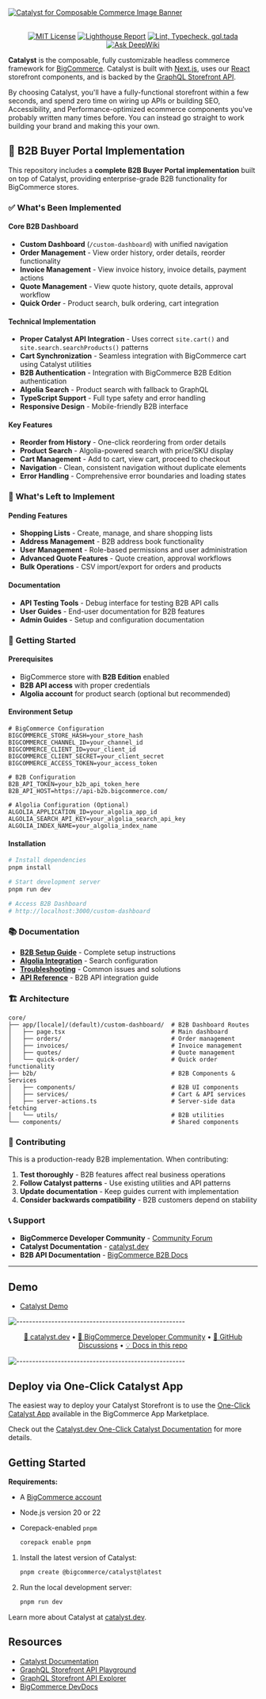 <a href="https://catalyst.dev" target="_blank" rel="noopener norerrer">
  <img src="https://storage.googleapis.com/bigcommerce-developers/images/catalyst_readme_banner.png" alt="Catalyst for Composable Commerce Image Banner" title="Catalyst">
</a>

<br />
<br />

<div align="center">

[![MIT License](https://img.shields.io/github/license/bigcommerce/catalyst)](LICENSE.md)
[![Lighthouse Report](https://github.com/bigcommerce/catalyst/actions/workflows/lighthouse.yml/badge.svg)](https://github.com/bigcommerce/catalyst/actions/workflows/lighthouse.yml) [![Lint, Typecheck, gql.tada](https://github.com/bigcommerce/catalyst/actions/workflows/basic.yml/badge.svg)](https://github.com/bigcommerce/catalyst/actions/workflows/basic.yml)
[![Ask DeepWiki](https://deepwiki.com/badge.svg)](https://deepwiki.com/bigcommerce/catalyst)

</div>

**Catalyst** is the composable, fully customizable headless commerce framework for
[BigCommerce](https://www.bigcommerce.com/). Catalyst is built with [Next.js](https://nextjs.org/), uses
our [React](https://react.dev/) storefront components, and is backed by the
[GraphQL Storefront API](https://developer.bigcommerce.com/docs/storefront/graphql).

By choosing Catalyst, you'll have a fully-functional storefront within a few seconds, and spend zero time on wiring
up APIs or building SEO, Accessibility, and Performance-optimized ecommerce components you've probably written many
times before. You can instead go straight to work building your brand and making this your own.

## 🏢 B2B Buyer Portal Implementation

This repository includes a **complete B2B Buyer Portal implementation** built on top of Catalyst, providing enterprise-grade B2B functionality for BigCommerce stores.

### ✅ **What's Been Implemented**

#### **Core B2B Dashboard**
- **Custom Dashboard** (`/custom-dashboard`) with unified navigation
- **Order Management** - View order history, order details, reorder functionality
- **Invoice Management** - View invoice history, invoice details, payment actions
- **Quote Management** - View quote history, quote details, approval workflow
- **Quick Order** - Product search, bulk ordering, cart integration

#### **Technical Implementation**
- **Proper Catalyst API Integration** - Uses correct `site.cart()` and `site.search.searchProducts()` patterns
- **Cart Synchronization** - Seamless integration with BigCommerce cart using Catalyst utilities
- **B2B Authentication** - Integration with BigCommerce B2B Edition authentication
- **Algolia Search** - Product search with fallback to GraphQL
- **TypeScript Support** - Full type safety and error handling
- **Responsive Design** - Mobile-friendly B2B interface

#### **Key Features**
- **Reorder from History** - One-click reordering from order details
- **Product Search** - Algolia-powered search with price/SKU display
- **Cart Management** - Add to cart, view cart, proceed to checkout
- **Navigation** - Clean, consistent navigation without duplicate elements
- **Error Handling** - Comprehensive error boundaries and loading states

### 🚧 **What's Left to Implement**

#### **Pending Features**
- **Shopping Lists** - Create, manage, and share shopping lists
- **Address Management** - B2B address book functionality
- **User Management** - Role-based permissions and user administration
- **Advanced Quote Features** - Quote creation, approval workflows
- **Bulk Operations** - CSV import/export for orders and products

#### **Documentation**
- **API Testing Tools** - Debug interface for testing B2B API calls
- **User Guides** - End-user documentation for B2B features
- **Admin Guides** - Setup and configuration documentation

### 🚀 **Getting Started**

#### **Prerequisites**
- BigCommerce store with **B2B Edition** enabled
- **B2B API access** with proper credentials
- **Algolia account** for product search (optional but recommended)

#### **Environment Setup**
```env
# BigCommerce Configuration
BIGCOMMERCE_STORE_HASH=your_store_hash
BIGCOMMERCE_CHANNEL_ID=your_channel_id
BIGCOMMERCE_CLIENT_ID=your_client_id
BIGCOMMERCE_CLIENT_SECRET=your_client_secret
BIGCOMMERCE_ACCESS_TOKEN=your_access_token

# B2B Configuration
B2B_API_TOKEN=your_b2b_api_token_here
B2B_API_HOST=https://api-b2b.bigcommerce.com/

# Algolia Configuration (Optional)
ALGOLIA_APPLICATION_ID=your_algolia_app_id
ALGOLIA_SEARCH_API_KEY=your_algolia_search_api_key
ALGOLIA_INDEX_NAME=your_algolia_index_name
```

#### **Installation**
```bash
# Install dependencies
pnpm install

# Start development server
pnpm run dev

# Access B2B Dashboard
# http://localhost:3000/custom-dashboard
```

### 📚 **Documentation**

- **[B2B Setup Guide](docs/B2B_SETUP.md)** - Complete setup instructions
- **[Algolia Integration](docs/ALGOLIA_SETUP.md)** - Search configuration
- **[Troubleshooting](docs/TROUBLESHOOTING_AND_FIXES.md)** - Common issues and solutions
- **[API Reference](docs/B2B_AUTH_GRAPHQL_GUIDE.md)** - B2B API integration guide

### 🏗️ **Architecture**

```
core/
├── app/[locale]/(default)/custom-dashboard/  # B2B Dashboard Routes
│   ├── page.tsx                              # Main dashboard
│   ├── orders/                               # Order management
│   ├── invoices/                             # Invoice management
│   ├── quotes/                               # Quote management
│   └── quick-order/                          # Quick order functionality
├── b2b/                                      # B2B Components & Services
│   ├── components/                           # B2B UI components
│   ├── services/                             # Cart & API services
│   ├── server-actions.ts                     # Server-side data fetching
│   └── utils/                                # B2B utilities
└── components/                               # Shared components
```

### 🤝 **Contributing**

This is a production-ready B2B implementation. When contributing:

1. **Test thoroughly** - B2B features affect real business operations
2. **Follow Catalyst patterns** - Use existing utilities and API patterns
3. **Update documentation** - Keep guides current with implementation
4. **Consider backwards compatibility** - B2B customers depend on stability

### 📞 **Support**

- **BigCommerce Developer Community** - [Community Forum](https://developer.bigcommerce.com/community)
- **Catalyst Documentation** - [catalyst.dev](https://catalyst.dev/docs/)
- **B2B API Documentation** - [BigCommerce B2B Docs](https://developer.bigcommerce.com/docs/b2b)

---

## Demo

- [Catalyst Demo](https://catalyst-demo.site)

![-----------------------------------------------------](https://storage.googleapis.com/bigcommerce-developers/images/catalyst_readme_hr.png)

<p align="center">
 <a href="https://www.catalyst.dev">🚀 catalyst.dev</a> •
 <a href="https://developer.bigcommerce.com/community">🤗 BigCommerce Developer Community</a> •
 <a href="https://github.com/bigcommerce/catalyst/discussions">💬 GitHub Discussions</a> •
 <a href="/docs">💡 Docs in this repo</a>
</p>

![-----------------------------------------------------](https://storage.googleapis.com/bigcommerce-developers/images/catalyst_readme_hr.png)

## Deploy via One-Click Catalyst App

The easiest way to deploy your Catalyst Storefront is to use the [One-Click Catalyst App](http://login.bigcommerce.com/deep-links/app/53284) available in the BigCommerce App Marketplace.

Check out the [Catalyst.dev One-Click Catalyst Documentation](https://www.catalyst.dev/docs/getting-started) for more details.

## Getting Started

**Requirements:**

- A [BigCommerce account](https://www.bigcommerce.com/start-your-trial)
- Node.js version 20 or 22
- Corepack-enabled `pnpm`

  ```bash
  corepack enable pnpm
  ```

1. Install the latest version of Catalyst:

   ```bash
   pnpm create @bigcommerce/catalyst@latest
   ```

2. Run the local development server:

   ```bash
   pnpm run dev
   ```

Learn more about Catalyst at [catalyst.dev](https://catalyst.dev).

## Resources

- [Catalyst Documentation](https://catalyst.dev/docs/)
- [GraphQL Storefront API Playground](https://developer.bigcommerce.com/graphql-storefront/playground)
- [GraphQL Storefront API Explorer](https://developer.bigcommerce.com/graphql-storefront/explorer)
- [BigCommerce DevDocs](https://developer.bigcommerce.com/docs/build)
